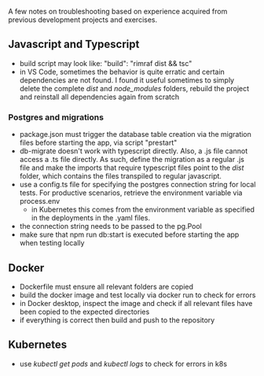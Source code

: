 A few notes on troubleshooting based on experience acquired from previous development projects and exercises.

## Javascript and Typescript
- build script may look like: "build": "rimraf dist && tsc"
- in VS Code, sometimes the behavior is quite erratic and certain dependencies are not found. I found it useful sometimes to simply delete the complete _dist_ and _node_modules_ folders, rebuild the project and reinstall all dependencies again from scratch

### Postgres and migrations
- package.json must trigger the database table creation via the migration files before starting the app, via script "prestart"
- db-migrate doesn't work with typescript directly. Also, a .js file cannot access a .ts file directly. As such, define the migration as a regular .js file and make the imports that require typescript files point to the _dist_ folder, which contains the files transpiled to regular javascript. 
- use a config.ts file for specifying the postgres connection string for local tests. For productive scenarios, retrieve the environment variable via process.env
  - in Kubernetes this comes from the environment variable as specified in the deployments in the .yaml files.
- the connection string needs to be passed to the pg.Pool
- make sure that npm run db:start is executed before starting the app when testing locally

## Docker
- Dockerfile must ensure all relevant folders are copied 
- build the docker image and test locally via docker run to check for errors
- in Docker desktop, inspect the image and check if all relevant files have been copied to the expected directories
- if everything is correct then build and push to the repository

## Kubernetes
- use _kubectl get pods_ and _kubectl logs <pod>_ to check for errors in k8s
